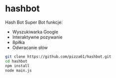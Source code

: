 # hashbot
Hash Bot Super Bot
funkcje:
* Wyszukiwarka Google
* Interaktywne pozywanie
* 8piłka
* Odwracanie słów

```bash
git clone https://github.com/pizza61/hashbot.git
cd hashbot
npm install
node main.js
```
